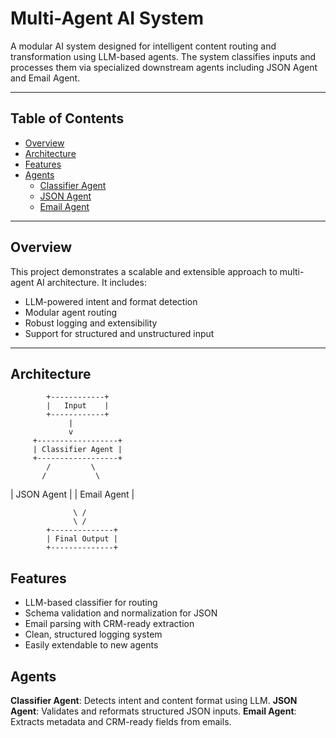 #  Multi-Agent AI System

A modular AI system designed for intelligent content routing and transformation using LLM-based agents. The system classifies inputs and processes them via specialized downstream agents including JSON Agent and Email Agent.

---

##  Table of Contents

- [Overview](#-overview)
- [Architecture](#-architecture)
- [Features](#-features)
- [Agents](#-agents)
  - [Classifier Agent](#classifier-agent)
  - [JSON Agent](#json-agent)
  - [Email Agent](#email-agent)

---

##  Overview

This project demonstrates a scalable and extensible approach to multi-agent AI architecture. It includes:

- LLM-powered intent and format detection
- Modular agent routing
- Robust logging and extensibility
- Support for structured and unstructured input

---

##  Architecture

            +------------+
            |   Input    |
            +------------+
                 |
                 v
         +------------------+
         | Classifier Agent |
         +------------------+
            /         \
           /           \
  | JSON Agent |       | Email Agent |
  
                  \ /
                  \ /
            +--------------+
            | Final Output |
            +--------------+

##  Features

- LLM-based classifier for routing
- Schema validation and normalization for JSON
- Email parsing with CRM-ready extraction
- Clean, structured logging system
- Easily extendable to new agents


## Agents

 **Classifier Agent**: Detects intent and content format using LLM.
 **JSON Agent**: Validates and reformats structured JSON inputs.
 **Email Agent**: Extracts metadata and CRM-ready fields from emails.

